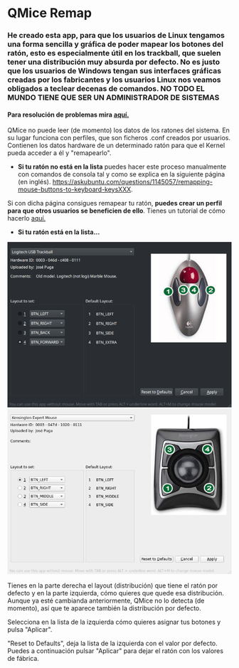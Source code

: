 # QMice Remap

### He creado esta app, para que los usuarios de Linux tengamos una forma sencilla y gráfica de poder mapear los botones del ratón, esto es especialmente útil en los trackball, que suelen tener una distribución muy absurda por defecto. No es justo que los usuarios de Windows tengan sus interfaces gráficas creadas por los fabricantes y los usuarios Linux nos veamos obligados a teclear decenas de comandos. NO TODO EL MUNDO TIENE QUE SER UN ADMINISTRADOR DE SISTEMAS

#### Para resolución de problemas mira [aquí.](./troubleshooting-ES.md)

QMice no puede leer (de momento) los datos de los ratones del sistema. En su lugar funciona con perfiles, que son ficheros .conf creados por usuarios. Contienen los datos hardware de un determinado ratón para que el Kernel pueda acceder a él y "remapearlo".

- **Si tu ratón no está en la lista** puedes hacer este proceso manualmente con comandos de consola tal y como se explica en la siguiente página (en inglés). <https://askubuntu.com/questions/1145057/remapping-mouse-buttons-to-keyboard-keysXXX>.

Si con dicha página consigues remapear tu ratón, **puedes crear un perfil para que otros usuarios se beneficien de ello**. Tienes un tutorial de cómo hacerlo [aquí.](./tutorial-create-profile-ES.md)

- **Si tu ratón está en la lista...**

![Sample in KDE](images/qmice-remap-kde.png)
![Sample in XFCE](images/qmice-remap-xfce.png)

Tienes en la parte derecha el layout (distribución) que tiene el ratón por defecto y en la parte izquierda, cómo quieres que quede esa distribución. Aunque ya esté cambianda anteriormente, QMice no lo detecta (de momento), así que te aparece también la distribución por defecto.

Selecciona en la lista de la izquierda cómo quieres asignar tus botones y pulsa "Aplicar".

"Reset to Defaults", deja la lista de la izquierda con el valor por defecto. Puedes a continuación pulsar "Aplicar" para dejar el ratón con los valores de fábrica.
